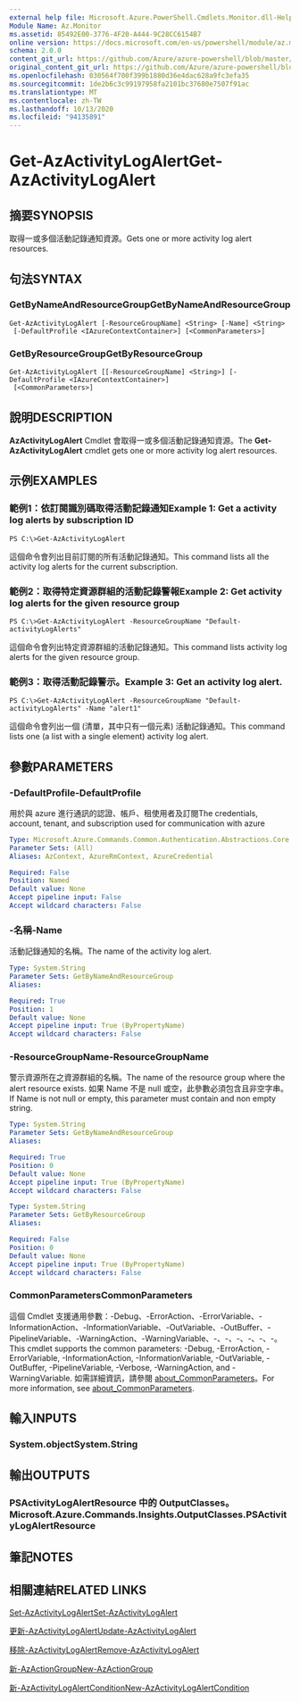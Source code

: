 ```yaml
---
external help file: Microsoft.Azure.PowerShell.Cmdlets.Monitor.dll-Help.xml
Module Name: Az.Monitor
ms.assetid: 85492E00-3776-4F20-A444-9C28CC6154B7
online version: https://docs.microsoft.com/en-us/powershell/module/az.monitor/get-azactivitylogalert
schema: 2.0.0
content_git_url: https://github.com/Azure/azure-powershell/blob/master/src/Monitor/Monitor/help/Get-AzActivityLogAlert.md
original_content_git_url: https://github.com/Azure/azure-powershell/blob/master/src/Monitor/Monitor/help/Get-AzActivityLogAlert.md
ms.openlocfilehash: 030564f700f399b1880d36e4dac628a9fc3efa35
ms.sourcegitcommit: 1de2b6c3c99197958fa2101bc37680e7507f91ac
ms.translationtype: MT
ms.contentlocale: zh-TW
ms.lasthandoff: 10/13/2020
ms.locfileid: "94135891"
---
```

# <span data-ttu-id="9f429-101">Get-AzActivityLogAlert</span><span class="sxs-lookup"><span data-stu-id="9f429-101">Get-AzActivityLogAlert</span></span>

## <span data-ttu-id="9f429-102">摘要</span><span class="sxs-lookup"><span data-stu-id="9f429-102">SYNOPSIS</span></span>
<span data-ttu-id="9f429-103">取得一或多個活動記錄通知資源。</span><span class="sxs-lookup"><span data-stu-id="9f429-103">Gets one or more activity log alert resources.</span></span>

## <span data-ttu-id="9f429-104">句法</span><span class="sxs-lookup"><span data-stu-id="9f429-104">SYNTAX</span></span>

### <span data-ttu-id="9f429-105">GetByNameAndResourceGroup</span><span class="sxs-lookup"><span data-stu-id="9f429-105">GetByNameAndResourceGroup</span></span>
```
Get-AzActivityLogAlert [-ResourceGroupName] <String> [-Name] <String>
 [-DefaultProfile <IAzureContextContainer>] [<CommonParameters>]
```

### <span data-ttu-id="9f429-106">GetByResourceGroup</span><span class="sxs-lookup"><span data-stu-id="9f429-106">GetByResourceGroup</span></span>
```
Get-AzActivityLogAlert [[-ResourceGroupName] <String>] [-DefaultProfile <IAzureContextContainer>]
 [<CommonParameters>]
```

## <span data-ttu-id="9f429-107">說明</span><span class="sxs-lookup"><span data-stu-id="9f429-107">DESCRIPTION</span></span>
<span data-ttu-id="9f429-108">**AzActivityLogAlert** Cmdlet 會取得一或多個活動記錄通知資源。</span><span class="sxs-lookup"><span data-stu-id="9f429-108">The **Get-AzActivityLogAlert** cmdlet gets one or more activity log alert resources.</span></span>

## <span data-ttu-id="9f429-109">示例</span><span class="sxs-lookup"><span data-stu-id="9f429-109">EXAMPLES</span></span>

### <span data-ttu-id="9f429-110">範例1：依訂閱識別碼取得活動記錄通知</span><span class="sxs-lookup"><span data-stu-id="9f429-110">Example 1: Get a activity log alerts by subscription ID</span></span>
```
PS C:\>Get-AzActivityLogAlert
```

<span data-ttu-id="9f429-111">這個命令會列出目前訂閱的所有活動記錄通知。</span><span class="sxs-lookup"><span data-stu-id="9f429-111">This command lists all the activity log alerts for the current subscription.</span></span>

### <span data-ttu-id="9f429-112">範例2：取得特定資源群組的活動記錄警報</span><span class="sxs-lookup"><span data-stu-id="9f429-112">Example 2: Get activity log alerts for the given resource group</span></span>
```
PS C:\>Get-AzActivityLogAlert -ResourceGroupName "Default-activityLogAlerts"
```

<span data-ttu-id="9f429-113">這個命令會列出特定資源群組的活動記錄通知。</span><span class="sxs-lookup"><span data-stu-id="9f429-113">This command lists activity log alerts for the given resource group.</span></span>

### <span data-ttu-id="9f429-114">範例3：取得活動記錄警示。</span><span class="sxs-lookup"><span data-stu-id="9f429-114">Example 3: Get an activity log alert.</span></span>
```
PS C:\>Get-AzActivityLogAlert -ResourceGroupName "Default-activityLogAlerts" -Name "alert1"
```

<span data-ttu-id="9f429-115">這個命令會列出一個 (清單，其中只有一個元素) 活動記錄通知。</span><span class="sxs-lookup"><span data-stu-id="9f429-115">This command lists one (a list with a single element) activity log alert.</span></span>

## <span data-ttu-id="9f429-116">參數</span><span class="sxs-lookup"><span data-stu-id="9f429-116">PARAMETERS</span></span>

### <span data-ttu-id="9f429-117">-DefaultProfile</span><span class="sxs-lookup"><span data-stu-id="9f429-117">-DefaultProfile</span></span>
<span data-ttu-id="9f429-118">用於與 azure 進行通訊的認證、帳戶、租使用者及訂閱</span><span class="sxs-lookup"><span data-stu-id="9f429-118">The credentials, account, tenant, and subscription used for communication with azure</span></span>

```yaml
Type: Microsoft.Azure.Commands.Common.Authentication.Abstractions.Core.IAzureContextContainer
Parameter Sets: (All)
Aliases: AzContext, AzureRmContext, AzureCredential

Required: False
Position: Named
Default value: None
Accept pipeline input: False
Accept wildcard characters: False
```

### <span data-ttu-id="9f429-119">-名稱</span><span class="sxs-lookup"><span data-stu-id="9f429-119">-Name</span></span>
<span data-ttu-id="9f429-120">活動記錄通知的名稱。</span><span class="sxs-lookup"><span data-stu-id="9f429-120">The name of the activity log alert.</span></span>

```yaml
Type: System.String
Parameter Sets: GetByNameAndResourceGroup
Aliases:

Required: True
Position: 1
Default value: None
Accept pipeline input: True (ByPropertyName)
Accept wildcard characters: False
```

### <span data-ttu-id="9f429-121">-ResourceGroupName</span><span class="sxs-lookup"><span data-stu-id="9f429-121">-ResourceGroupName</span></span>
<span data-ttu-id="9f429-122">警示資源所在之資源群組的名稱。</span><span class="sxs-lookup"><span data-stu-id="9f429-122">The name of the resource group where the alert resource exists.</span></span>
<span data-ttu-id="9f429-123">如果 Name 不是 null 或空，此參數必須包含且非空字串。</span><span class="sxs-lookup"><span data-stu-id="9f429-123">If Name is not null or empty, this parameter must contain and non empty string.</span></span>

```yaml
Type: System.String
Parameter Sets: GetByNameAndResourceGroup
Aliases:

Required: True
Position: 0
Default value: None
Accept pipeline input: True (ByPropertyName)
Accept wildcard characters: False
```

```yaml
Type: System.String
Parameter Sets: GetByResourceGroup
Aliases:

Required: False
Position: 0
Default value: None
Accept pipeline input: True (ByPropertyName)
Accept wildcard characters: False
```

### <span data-ttu-id="9f429-124">CommonParameters</span><span class="sxs-lookup"><span data-stu-id="9f429-124">CommonParameters</span></span>
<span data-ttu-id="9f429-125">這個 Cmdlet 支援通用參數：-Debug、-ErrorAction、-ErrorVariable、-InformationAction、-InformationVariable、-OutVariable、-OutBuffer、-PipelineVariable、-WarningAction、-WarningVariable、-、-、-、-、-、-。</span><span class="sxs-lookup"><span data-stu-id="9f429-125">This cmdlet supports the common parameters: -Debug, -ErrorAction, -ErrorVariable, -InformationAction, -InformationVariable, -OutVariable, -OutBuffer, -PipelineVariable, -Verbose, -WarningAction, and -WarningVariable.</span></span> <span data-ttu-id="9f429-126">如需詳細資訊，請參閱 [about_CommonParameters](http://go.microsoft.com/fwlink/?LinkID=113216)。</span><span class="sxs-lookup"><span data-stu-id="9f429-126">For more information, see [about_CommonParameters](http://go.microsoft.com/fwlink/?LinkID=113216).</span></span>

## <span data-ttu-id="9f429-127">輸入</span><span class="sxs-lookup"><span data-stu-id="9f429-127">INPUTS</span></span>

### <span data-ttu-id="9f429-128">System.object</span><span class="sxs-lookup"><span data-stu-id="9f429-128">System.String</span></span>

## <span data-ttu-id="9f429-129">輸出</span><span class="sxs-lookup"><span data-stu-id="9f429-129">OUTPUTS</span></span>

### <span data-ttu-id="9f429-130">PSActivityLogAlertResource 中的 OutputClasses。</span><span class="sxs-lookup"><span data-stu-id="9f429-130">Microsoft.Azure.Commands.Insights.OutputClasses.PSActivityLogAlertResource</span></span>

## <span data-ttu-id="9f429-131">筆記</span><span class="sxs-lookup"><span data-stu-id="9f429-131">NOTES</span></span>

## <span data-ttu-id="9f429-132">相關連結</span><span class="sxs-lookup"><span data-stu-id="9f429-132">RELATED LINKS</span></span>

[<span data-ttu-id="9f429-133">Set-AzActivityLogAlert</span><span class="sxs-lookup"><span data-stu-id="9f429-133">Set-AzActivityLogAlert</span></span>](./Set-AzActivityLogAlert.md)

[<span data-ttu-id="9f429-134">更新-AzActivityLogAlert</span><span class="sxs-lookup"><span data-stu-id="9f429-134">Update-AzActivityLogAlert</span></span>](./Update-AzActivityLogAlert.md)

[<span data-ttu-id="9f429-135">移除-AzActivityLogAlert</span><span class="sxs-lookup"><span data-stu-id="9f429-135">Remove-AzActivityLogAlert</span></span>](./Remove-AzActivityLogAlert.md)

[<span data-ttu-id="9f429-136">新-AzActionGroup</span><span class="sxs-lookup"><span data-stu-id="9f429-136">New-AzActionGroup</span></span>](./New-AzActionGroup.md)

[<span data-ttu-id="9f429-137">新-AzActivityLogAlertCondition</span><span class="sxs-lookup"><span data-stu-id="9f429-137">New-AzActivityLogAlertCondition</span></span>](./New-AzActivityLogAlertCondition.md)
